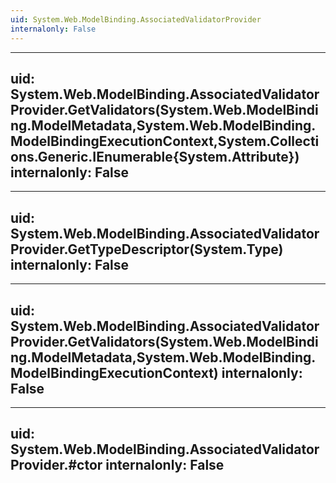 ```yaml
---
uid: System.Web.ModelBinding.AssociatedValidatorProvider
internalonly: False
---
```


---
uid: System.Web.ModelBinding.AssociatedValidatorProvider.GetValidators(System.Web.ModelBinding.ModelMetadata,System.Web.ModelBinding.ModelBindingExecutionContext,System.Collections.Generic.IEnumerable{System.Attribute})
internalonly: False
---

---
uid: System.Web.ModelBinding.AssociatedValidatorProvider.GetTypeDescriptor(System.Type)
internalonly: False
---

---
uid: System.Web.ModelBinding.AssociatedValidatorProvider.GetValidators(System.Web.ModelBinding.ModelMetadata,System.Web.ModelBinding.ModelBindingExecutionContext)
internalonly: False
---

---
uid: System.Web.ModelBinding.AssociatedValidatorProvider.#ctor
internalonly: False
---
